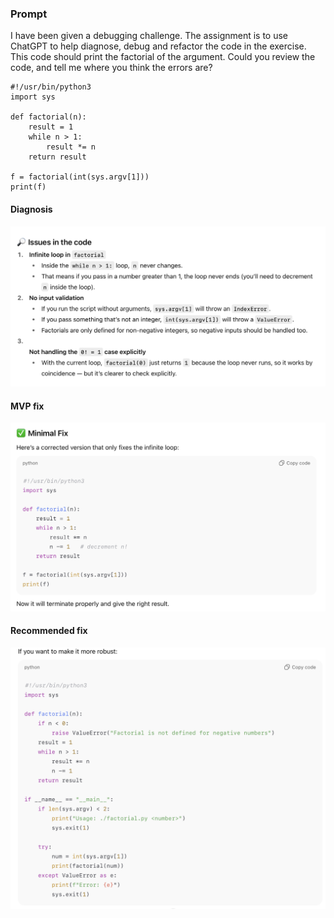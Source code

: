 ### Prompt
I have been given a debugging challenge. The assignment is to use ChatGPT to help diagnose, debug and refactor the code in the exercise. This code should print the factorial of the argument. Could you review the code, and tell me where you think the errors are? 

```
#!/usr/bin/python3
import sys

def factorial(n):
    result = 1
    while n > 1:
        result *= n
    return result

f = factorial(int(sys.argv[1]))
print(f)
```

#### Diagnosis
![debugging](https://github.com/kayrbee/holbertonschool-chatgpt-introduction/blob/master/debugging/images/Task-0-diagnosed-issues.png)

#### MVP fix
![suggested minimal fix](https://github.com/kayrbee/holbertonschool-chatgpt-introduction/blob/master/debugging/images/Task-0-minimal-fix.png)

#### Recommended fix
![suggested full fix](https://github.com/kayrbee/holbertonschool-chatgpt-introduction/blob/master/debugging/images/Task-0-recommended-fix.png)

